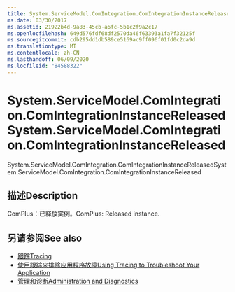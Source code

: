 ```yaml
---
title: System.ServiceModel.ComIntegration.ComIntegrationInstanceReleased
ms.date: 03/30/2017
ms.assetid: 21922b4d-9a83-45cb-a6fc-5b1c2f9a2c17
ms.openlocfilehash: 649d576fdf68df2570da46f63393a1fa7f32125f
ms.sourcegitcommit: cdb295dd1db589ce5169ac9ff096f01fd0c2da9d
ms.translationtype: MT
ms.contentlocale: zh-CN
ms.lasthandoff: 06/09/2020
ms.locfileid: "84588322"
---
```

# <a name="systemservicemodelcomintegrationcomintegrationinstancereleased"></a><span data-ttu-id="08f6f-102">System.ServiceModel.ComIntegration.ComIntegrationInstanceReleased</span><span class="sxs-lookup"><span data-stu-id="08f6f-102">System.ServiceModel.ComIntegration.ComIntegrationInstanceReleased</span></span>
<span data-ttu-id="08f6f-103">System.ServiceModel.ComIntegration.ComIntegrationInstanceReleased</span><span class="sxs-lookup"><span data-stu-id="08f6f-103">System.ServiceModel.ComIntegration.ComIntegrationInstanceReleased</span></span>  
  
## <a name="description"></a><span data-ttu-id="08f6f-104">描述</span><span class="sxs-lookup"><span data-stu-id="08f6f-104">Description</span></span>  
 <span data-ttu-id="08f6f-105">ComPlus：已释放实例。</span><span class="sxs-lookup"><span data-stu-id="08f6f-105">ComPlus: Released instance.</span></span>  
  
## <a name="see-also"></a><span data-ttu-id="08f6f-106">另请参阅</span><span class="sxs-lookup"><span data-stu-id="08f6f-106">See also</span></span>

- [<span data-ttu-id="08f6f-107">跟踪</span><span class="sxs-lookup"><span data-stu-id="08f6f-107">Tracing</span></span>](index.md)
- [<span data-ttu-id="08f6f-108">使用跟踪来排除应用程序故障</span><span class="sxs-lookup"><span data-stu-id="08f6f-108">Using Tracing to Troubleshoot Your Application</span></span>](using-tracing-to-troubleshoot-your-application.md)
- [<span data-ttu-id="08f6f-109">管理和诊断</span><span class="sxs-lookup"><span data-stu-id="08f6f-109">Administration and Diagnostics</span></span>](../index.md)
